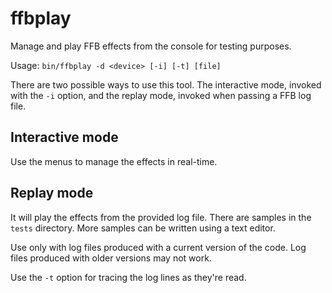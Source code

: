 # ffbplay

Manage and play FFB effects from the console for testing purposes.

Usage: `bin/ffbplay -d <device> [-i] [-t] [file]`

There are two possible ways to use this tool. The interactive mode, invoked
with the `-i` option, and the replay mode, invoked when passing a FFB log file.

## Interactive mode

Use the menus to manage the effects in real-time.

## Replay mode

It will play the effects from the provided log file. There are samples in the
`tests` directory. More samples can be written using a text editor.

Use only with log files produced with a current version of the code. Log files
produced with older versions may not work.

Use the `-t` option for tracing the log lines as they're read.

